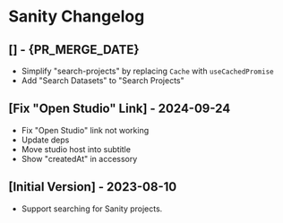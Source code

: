 # Sanity Changelog

## [] - {PR_MERGE_DATE}

- Simplify "search-projects" by replacing `Cache` with `useCachedPromise`
- Add "Search Datasets" to "Search Projects"

## [Fix "Open Studio" Link] - 2024-09-24

- Fix "Open Studio" link not working
- Update deps
- Move studio host into subtitle
- Show "createdAt" in accessory

## [Initial Version] - 2023-08-10

- Support searching for Sanity projects.
